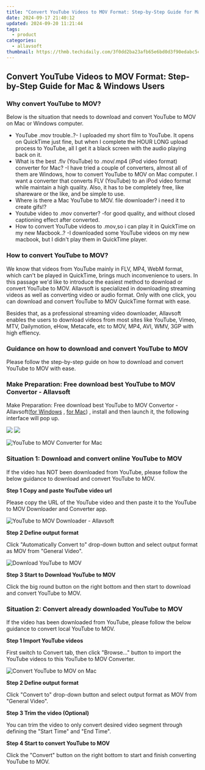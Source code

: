 ```yaml
---
title: "Convert YouTube Videos to MOV Format: Step-by-Step Guide for Mac & Windows Users"
date: 2024-09-17 21:40:12
updated: 2024-09-20 11:21:44
tags:
  - product
categories:
  - allavsoft
thumbnail: https://thmb.techidaily.com/3f0dd2ba23afb65e6bd0d3f90edabc5ca5d9604be85f232f57f9da3d1c3125e2.jpg
---
```


## Convert YouTube Videos to MOV Format: Step-by-Step Guide for Mac & Windows Users

### Why convert YouTube to MOV?

Below is the situation that needs to download and convert YouTube to MOV on Mac or Windows computer.

* YouTube .mov trouble..?- I uploaded my short film to YouTube. It opens on QuickTime just fine, but when I complete the HOUR LONG upload process to YouTube, all I get it a black screen with the audio playing back on it.
* What is the best .flv (YouTube) to .mov/.mp4 (iPod video format) converter for Mac? -I have tried a couple of converters, almost all of them are Windows, how to convert YouTube to MOV on Mac computer. I want a converter that converts FLV (YouTube) to an iPod video format while maintain a high quality. Also, it has to be completely free, like shareware or the like, and be simple to use.
* Where is there a Mac YouTube to MOV. file downloader? i need it to create gifs!?
* Youtube video to .mov converter? -for good quality, and without closed captioning effect after converted.
* How to convert YouTube videos to .mov,so i can play it in QuickTime on my new Macbook..? -I downloaded some YouTube videos on my new macbook, but I didn't play them in QuickTime player.

### How to convert YouTube to MOV?

We know that videos from YouTube mainly in FLV, MP4, WebM format, which can't be played in QuickTime, brings much inconvenience to users. In this passage we'd like to introduce the easiest method to download or convert YouTube to MOV. Allavsoft is specialized in downloading streaming videos as well as converting video or audio format. Only with one click, you can download and convert YouTube to MOV QuickTime format with ease.

Besides that, as a professional streaming video downloader, Allavsoft enables the users to download videos from most sites like YouTube, Vimeo, MTV, Dailymotion, eHow, Metacafe, etc to MOV, MP4, AVI, WMV, 3GP with high effiency.

### Guidance on how to download and convert YouTube to MOV

Please follow the step-by-step guide on how to download and convert YouTube to MOV with ease.

### Make Preparation: Free download best YouTube to MOV Convertor - Allavsoft

Make Preparation: Free download best YouTube to MOV Convertor - Allavsoft([for Windows](https://tools.techidaily.com/allavsoft/products/) , [for Mac](https://tools.techidaily.com/allavsoft/products/)) , install and then launch it, the following interface will pop up.

[![](https://www.allavsoft.com/how-to/../images/how-to/free-download-win.jpg)](https://tools.techidaily.com/allavsoft/products/) [![](https://www.allavsoft.com/how-to/../images/how-to/free-download-mac.jpg)](https://tools.techidaily.com/allavsoft/products/)

![YouTube to MOV Converter for Mac](https://www.allavsoft.com/how-to/../images/allavsoft/screen-shot-600.jpg)

### Situation 1: Download and convert online YouTube to MOV

If the video has NOT been downloaded from YouTube, please follow the below guidance to download and convert YouTube to MOV.

**Step 1 Copy and paste YouTube video url**

Please copy the URL of the YouTube video and then paste it to the YouTube to MOV Downloader and Converter app.

![YouTube to MOV Downloader - Allavsoft](https://www.allavsoft.com/how-to/../images/how-to/youtube-to-mov/youtube-to-mov-downloader.jpg)

**Step 2 Define output format**

Click "Automatically Convert to" drop-down button and select output format as MOV from "General Video".

![Download YouTube to MOV](https://www.allavsoft.com/how-to/../images/how-to/youtube-to-mov/download-youtube-to-mov.jpg)

**Step 3 Start to Download YouTube to MOV**

Click the big round button on the right bottom and then start to download and convert YouTube to MOV.

### Situation 2: Convert already downloaded YouTube to MOV

If the video has been downloaded from YouTube, please follow the below guidance to convert local YouTube to MOV.

**Step 1 Import YouTube videos**

First switch to Convert tab, then click "Browse..." button to import the YouTube videos to this YouTube to MOV Converter.

![Convert YouTube to MOV on Mac](https://www.allavsoft.com/how-to/../images/how-to/youtube-to-mov/convert-youtube-to-mov.jpg)

**Step 2 Define output format**

Click "Convert to" drop-down button and select output format as MOV from "General Video".

**Step 3 Trim the video (Optional)**

You can trim the video to only convert desired video segment through defining the "Start Time" and "End Time".

**Step 4 Start to convert YouTube to MOV**

Click the "Convert" button on the right bottom to start and finish converting YouTube to MOV.

<ins class="adsbygoogle"
     style="display:block"
     data-ad-format="autorelaxed"
     data-ad-client="ca-pub-7571918770474297"
     data-ad-slot="1223367746"></ins>



<ins class="adsbygoogle"
     style="display:block"
     data-ad-client="ca-pub-7571918770474297"
     data-ad-slot="8358498916"
     data-ad-format="auto"
     data-full-width-responsive="true"></ins>
